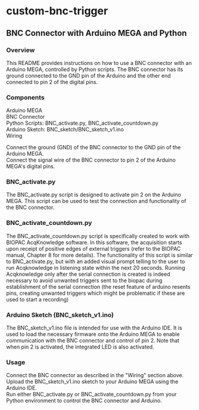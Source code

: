 # custom-bnc-trigger

## BNC Connector with Arduino MEGA and Python

### Overview

This README provides instructions on how to use a BNC connector with an Arduino MEGA, controlled by Python scripts. The BNC connector has its ground connected to the GND pin of the Arduino and the other end connected to pin 2 of the digital pins. <br />

### Components
Arduino MEGA <br />
BNC Connector <br />
Python Scripts: BNC_activate.py, BNC_activate_countdown.py <br />
Arduino Sketch: BNC_sketch/BNC_sketch_v1.ino <br />
Wiring <br />

Connect the ground (GND) of the BNC connector to the GND pin of the Arduino MEGA. <br />
Connect the signal wire of the BNC connector to pin 2 of the Arduino MEGA's digital pins. <br />

### BNC_activate.py
The BNC_activate.py script is designed to activate pin 2 on the Arduino MEGA. This script can be used to test the connection and functionality of the BNC connector. <br />

### BNC_activate_countdown.py
The BNC_activate_countdown.py script is specifically created to work with BIOPAC AcqKnowledge software. In this software, the acquisition starts upon receipt of positive edges of external triggers (refer to the BIOPAC manual, Chapter 8 for more details). The functionality of this script is similar to BNC_activate.py, but with an added visual prompt telling to the user to run Acqknowledge in listening state within the next 20 seconds. Running Acqknowledge only after the serial connection is created is indeed necessary to avoid unwanted triggers sent to the biopac during establishment of the serial connection (the reset feature of arduino resents pins, creating unwanted triggers which might be problematic if these are used to start a recording) <br />

### Arduino Sketch (BNC_sketch_v1.ino)
The BNC_sketch_v1.ino file is intended for use with the Arduino IDE. It is used to load the necessary firmware onto the Arduino MEGA to enable communication with the BNC connector and control of pin 2. Note that when pin 2 is activated, the integrated LED is also activated. <br />

### Usage
Connect the BNC connector as described in the "Wiring" section above. <br />
Upload the BNC_sketch_v1.ino sketch to your Arduino MEGA using the Arduino IDE. <br />
Run either BNC_activate.py or BNC_activate_countdown.py from your Python environment to control the BNC connector and Arduino. <br />

